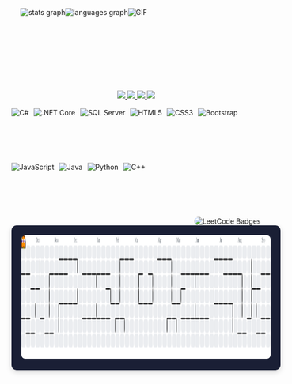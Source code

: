 <div style="display:flex;align-items:center;justify-content:center">
    <img
      src="https://github-readme-stats.vercel.app/api?username=ahmed-mahmoud15&hide_title=false&hide_rank=true&show_icons=true&include_all_commits=true&count_private=true&disable_animations=false&theme=dracula&locale=en&hide_border=false"
      height="150"
      alt="stats graph"
    />
    <img
      src="https://github-readme-stats.vercel.app/api/top-langs?username=ahmed-mahmoud15&locale=en&hide_title=false&layout=compact&card_width=320&langs_count=5&theme=dracula&hide_border=false"
      height="150"
      alt="languages graph"
    />
    <img
      src="https://media.tenor.com/wWhdzUxj50sAAAAM/tobi.gif"
      height="150"
      width="250"
      alt="GIF"
    />
</div>

<br>

<div align="center">
  <a href="https://www.linkedin.com/in/ahmedmahmoud154/" target="_blank">
    <img src="https://img.shields.io/static/v1?message=LinkedIn&logo=linkedin&label=&color=0077B5&logoColor=white&labelColor=&style=for-the-badge" height="35" />
  </a>
  <a href="mailto:ahmedmahmoud15403@gmail.com" target="_blank">
    <img src="https://img.shields.io/static/v1?message=Gmail&logo=gmail&label=&color=D14836&logoColor=white&labelColor=&style=for-the-badge" height="35" />
  </a>
  <a href="https://discord.com/users/763745788844834846" target="_blank">
    <img src="https://img.shields.io/static/v1?message=Discord&logo=discord&label=&color=7289DA&logoColor=white&labelColor=&style=for-the-badge" height="35" />
  </a>
  <a href="https://leetcode.com/u/Hamata/" target="_blank">
    <img src="https://img.shields.io/badge/LeetCode-Profile-FFA116?style=for-the-badge&logo=leetcode" height="35" />
  </a>
</div>

<br>
<div style="display: flex; flex-wrap: wrap; width: 100%; gap: 10px;">
  <div style="flex: 1 1 50%; display: flex; flex-wrap: wrap; gap: 10px; align-items: center;">
    <img src="https://cdn.jsdelivr.net/gh/devicons/devicon/icons/csharp/csharp-original.svg" height="100" alt="C#" />
    <img src="https://cdn.jsdelivr.net/gh/devicons/devicon/icons/dotnetcore/dotnetcore-original.svg" height="100" alt=".NET Core" />
    <img src="https://cdn.jsdelivr.net/gh/devicons/devicon/icons/microsoftsqlserver/microsoftsqlserver-plain.svg" height="100" alt="SQL Server" />
    <img src="https://cdn.jsdelivr.net/gh/devicons/devicon/icons/html5/html5-original.svg" height="100" alt="HTML5" />
    <img src="https://cdn.jsdelivr.net/gh/devicons/devicon/icons/css3/css3-original.svg" height="100" alt="CSS3" />
    <img src="https://cdn.jsdelivr.net/gh/devicons/devicon/icons/bootstrap/bootstrap-original.svg" height="100" alt="Bootstrap" />
    <img src="https://cdn.jsdelivr.net/gh/devicons/devicon/icons/javascript/javascript-original.svg" height="100" alt="JavaScript" />
    <img src="https://cdn.jsdelivr.net/gh/devicons/devicon/icons/java/java-original.svg" height="100" alt="Java" />
    <img src="https://cdn.jsdelivr.net/gh/devicons/devicon/icons/python/python-original.svg" height="100" alt="Python" />
    <img src="https://cdn.jsdelivr.net/gh/devicons/devicon/icons/cplusplus/cplusplus-original.svg" height="100" alt="C++" />
  </div>

  <div style="flex: 1 1 50%; display: flex; justify-content: flex-end; align-items: center;">
    <img
      src="https://leetcode-badge-showcase.vercel.app/api?username=Hamata&filter=annual&animated=true&border=border"
      style="max-width: 100%; border-radius: 8px;"
      alt="LeetCode Badges"
    />
  </div>
</div>



<div style="width: 100%; background: #1a1f35; padding: 20px; border-radius: 10px; box-shadow: 0 4px 12px rgba(0,0,0,0.15);">
  <picture>
    <source media="(prefers-color-scheme: dark)" srcset="https://raw.githubusercontent.com/ahmed-mahmoud15/ahmed-mahmoud15/output/pacman-contribution-graph-dark.svg">
    <source media="(prefers-color-scheme: light)" srcset="https://raw.githubusercontent.com/ahmed-mahmoud15/ahmed-mahmoud15/output/pacman-contribution-graph.svg">
    <img alt="pacman contribution graph" src="https://raw.githubusercontent.com/ahmed-mahmoud15/ahmed-mahmoud15/output/pacman-contribution-graph.svg" style="width: 100%; height: 250px; border-radius: 8px;">
  </picture>
</div>
